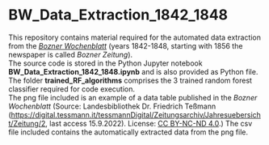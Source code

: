 # BW_Data_Extraction_1842_1848

This repository contains material required for the automated data extraction from the [*Bozner Wochenblatt*](https://digital.tessmann.it/tessmannDigital/Zeitungsarchiv/Jahresuebersicht/Zeitung/2) (years 1842-1848, starting with 1856 the newspaper is called *Bozner Zeitung*).  
The source code is stored in the Python Jupyter notebook **BW_Data_Extraction_1842_1848.ipynb** and is also provided as Python file. The folder **trained_RF_algorithms** comprises the 3 trained random forest classifier required for code execution.  
The png file included is an example of a data table published in the *Bozner Wochenblatt* (Source: Landesbibliothek Dr. Friedrich Teßmann (https://digital.tessmann.it/tessmannDigital/Zeitungsarchiv/Jahresuebersicht/Zeitung/2, last access 15.9.2022). License: [CC BY-NC-ND 4.0](https://creativecommons.org/licenses/by-nc-nd/4.0/).) The csv file included contains the automatically extracted data from the png file.